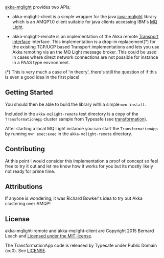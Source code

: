 [akka-mqlight](http://github.com/leachbj/akka-mqlight) provides two APIs;

* akka-mqlight-client is a simple wrapper for the java
 [java-mqlight](https://github.com/mqlight/java-mqlight) library which
 is an AMQP1.0 client suitable for java clients accessing IBM's [MQ Light](https://developer.ibm.com/messaging/mq-light/).

* akka-mqlight-remote is an implementation of the Akka remote
  [Transport interface](http://doc.akka.io/api/akka/2.3.7/index.html#akka.remote.transport.Transport)
  interface.  This implementation is a drop-in replacement(*) for the existing TCP/UCP based Transport
  implementations and lets you use Akka remoting via an the MQ Light message broker.  This could be
  used in cases where direct network connections are not possible for instance in a PAAS type environment.

(*) This is very much a case of 'in theory', there's still the question of if this is even a good
idea in the first place!

## Getting Started

You should then be able to build the library with a simple `mvn install`.

Included in the `akka-mqlight-remote` test directory is a copy of the `TransformationApp` cluster
sample from Typesafe (see [transformation](https://github.com/akka/akka/tree/master/akka-samples/akka-sample-cluster-scala/src/main/scala/sample/cluster/transformation)).

After starting a local MQ Light instance you can start the `TransformationApp` by running
`mvn exec:exec` in the `akka-mqlight-remote` directory.

## Contributing

At this point I would consider this implementation a proof of concept so feel free to try it out
and let me know how it works for you but its mostly likely not ready for prime time.

## Attributions

If anyone is wondering, it was Richard Bowker's idea to try out Akka clustering over AMQP!

## License

akka-mqlight-remote and akka-mqlight-client are Copyright 2015 Bernard Leach and
[Licensed under the MIT license](http://opensource.org/licenses/MIT).

The TransformationApp code is released by Typesafe under Public Domain (cc0).  See
[LICENSE](https://github.com/akka/akka/blob/master/akka-samples/akka-sample-cluster-scala/LICENSE).
